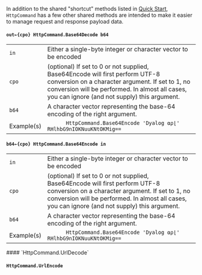 In addition to the shared "shortcut" methods listed in [Quick Start](quickstart.md), `HttpCommand` has a few other shared methods are intended to make it easier to manage request and response payload data. 

#### `out←{cpo} HttpCommand.Base64Decode b64`
<table>
<tr><td><code>in</code></td>
<td>Either a single-byte integer or character vector to be encoded</td></tr>
<tr><td><code>cpo</code></td>
<td>(optional) If set to 0 or not supplied, Base64Encode will first perform UTF-8 conversion on a character argument. If set to 1, no conversion will be performed. In almost all cases, you can ignore (and not supply) this argument.</td></tr>
<tr><td><code>b64</code></td>
<td>A character vector representing the base-64 encoding of the right argument.</td></tr>
<tr><td>Example(s)</td>
<td><code>&nbsp;&nbsp;&nbsp;&nbsp;&nbsp;&nbsp;HttpCommand.Base64Encode 'Dyalog ⍺⍴⌊'</code><br>
<code>RHlhbG9nIOKNuuKNtOKMig==</code></td></tr>
</table>

#### `b64←{cpo} HttpCommand.Base64Encode in`
<table>
<tr><td><code>in</code></td>
<td>Either a single-byte integer or character vector to be encoded</td></tr>
<tr><td><code>cpo</code></td>
<td>(optional) If set to 0 or not supplied, Base64Encode will first perform UTF-8 conversion on a character argument. If set to 1, no conversion will be performed. In almost all cases, you can ignore (and not supply) this argument.</td></tr>
<tr><td><code>b64</code></td>
<td>A character vector representing the base-64 encoding of the right argument.</td></tr>
<tr><td>Example(s)</td>
<td><code>&nbsp;&nbsp;&nbsp;&nbsp;&nbsp;&nbsp;HttpCommand.Base64Encode 'Dyalog ⍺⍴⌊'</code><br>
<code>RHlhbG9nIOKNuuKNtOKMig==</code></td></tr>
</table>
#### `HttpCommand.UrlDecode`

#### `HttpCommand.UrlEncode`
